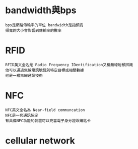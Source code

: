 # bandwidth與bps
``` 
bps是網路傳輸率的單位 bandwidth是指頻寬
頻寬的大小會影響到傳輸率的數率
```
# RFID
```
RFID英文全名是 Radio Frequency IDentification又稱無線射頻辨識
他可以通過無線電訊號識別特定目標或相關數據
他是一種無線通訊技術
```
# NFC
```
NFC英文全名為 Near-field communcation
NFC是一套通訊協定
有具備NFC功能的裝置可以充當電子身分證跟鑰匙卡
```
# cellular network
```



```
